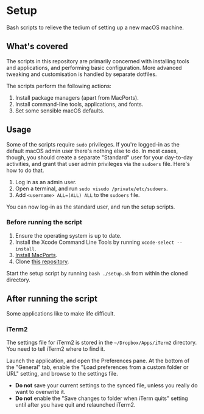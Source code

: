 # Setup #
Bash scripts to relieve the tedium of setting up a new macOS machine.

## What's covered ##
The scripts in this repository are primarily concerned with installing tools and applications, and performing basic configuration. More advanced tweaking and customisation is handled by separate dotfiles.

The scripts perform the following actions:

1. Install package managers (apart from MacPorts).
2. Install command-line tools, applications, and fonts.
3. Set some sensible macOS defaults.

## Usage ##
Some of the scripts require `sudo` privileges. If you're logged-in as the default macOS admin user there's nothing else to do. In most cases, though, you should create a separate "Standard" user for your day-to-day activities, and grant that user admin privileges via the `sudoers` file. Here's how to do that.

1. Log in as an admin user.
2. Open a terminal, and run `sudo visudo /private/etc/sudoers`.
3. Add `<username> ALL=(ALL) ALL` to the `sudoers` file.

You can now log-in as the standard user, and run the setup scripts.

### Before running the script
1. Ensure the operating system is up to date.
2. Install the Xcode Command Line Tools by running `xcode-select --install`.
3. [Install MacPorts][install-macports].
4. Clone [this repository][this-repo].

Start the setup script by running `bash ./setup.sh` from within the cloned directory.

[install-macports]: https://www.macports.org/install.php
[this-repo]: https://github.com/monooso/setup-macos

## After running the script
Some applications like to make life difficult.

### iTerm2
The settings file for iTerm2 is stored in the `~/Dropbox/Apps/iTerm2` directory. You need to tell iTerm2 where to find it.

Launch the application, and open the Preferences pane. At the bottom of the "General" tab, enable the "Load preferences from a custom folder or URL" setting, and browse to the settings file.

- **Do not** save your current settings to the synced file, unless you really do want to overwrite it.
- **Do not** enable the "Save changes to folder when iTerm quits" setting until after you have quit and relaunched iTerm2.
